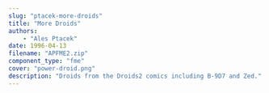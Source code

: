 ```yaml
---
slug: "ptacek-more-droids"
title: "More Droids"
authors: 
    - "Ales Ptacek"
date: 1996-04-13
filename: "APFME2.zip"
component_type: "fme"
cover: "power-droid.png"
description: "Droids from the Droids2 comics including B-9D7 and Zed."
---
```

